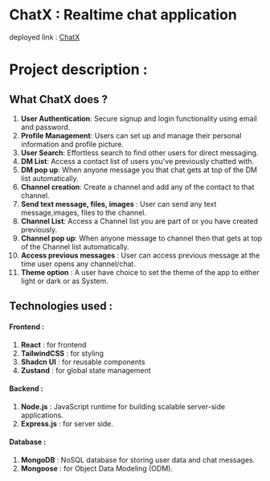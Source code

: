# ChatX : Realtime chat application 
deployed link :
[ChatX](https://chatx-snowy.vercel.app/)

# Project description :
## What ChatX does ?
1. **User Authentication**: Secure signup and login functionality using email and password.
2. **Profile Management**: Users can set up and manage their personal information and profile picture.
3. **User Search**: Effortless search to find other users for direct messaging.
4. **DM List**: Access a contact list of users you've previously chatted with.
5. **DM pop up**: When anyone message you that chat gets at top of the DM list automatically.
6. **Channel creation**: Create a channel and add any of the contact to that channel.
7. **Send text message, files, images** : User can send any text message,images, files to the channel.
8. **Channel List**: Access a Channel list you are part of or you have created previously.
5. **Channel pop up**: When anyone message to channel then that gets at top of the Channel list automatically.
6. **Access previous messages** : User can access previous message at the time user opens any channel/chat.
7. **Theme option** : A user have choice to set the theme of the app to either light or dark or as System. 


## Technologies used :
#### Frontend :
  1. **React** : for frontend
  2. **TailwindCSS** : for styling
  3. **Shadcn UI** : for reusable components
  4. **Zustand** : for global state management

#### Backend :
  1. **Node.js** : JavaScript runtime for building scalable server-side applications.
  2. **Express.js** : for server side.

#### Database :
  1. **MongoDB** : NoSQL database for storing user data and chat messages.
  2. **Mongoose** : for Object Data Modeling (ODM).
